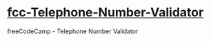 # [fcc-Telephone-Number-Validator](https://www.freecodecamp.org/learn/javascript-algorithms-and-data-structures/javascript-algorithms-and-data-structures-projects/telephone-number-validator)
freeCodeCamp - Telephone Number Validator
